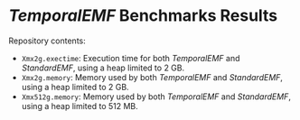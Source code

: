 # *TemporalEMF* Benchmarks Results

Repository contents:

* `Xmx2g.exectime`: Execution time for both *TemporalEMF* and *StandardEMF*, using a heap limited to 2 GB.
* `Xmx2g.memory`: Memory used by both *TemporalEMF* and *StandardEMF*, using a heap limited to 2 GB.
* `Xmx512g.memory`: Memory used by both *TemporalEMF* and *StandardEMF*, using a heap limited to 512 MB.
